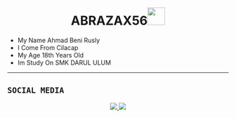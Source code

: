<h1 align="center">ABRAZAX56<img src="https://user-images.githubusercontent.com/1303154/88677602-1635ba80-d120-11ea-84d8-d263ba5fc3c0.gif" width="40px" alt=""><br></h1>
<p align="center">
</p>

<p align="center">

-  My Name Ahmad Beni Rusly
-  I Come From Cilacap
-  My Age 18th Years Old
-  Im Study On SMK DARUL ULUM
</p>

------

## ```SOCIAL MEDIA```
<p align="center">
<a href="https://www.instagram.com/kesialan_kemiskinan78"><img src="https://img.shields.io/badge/Instagram-E4405F?style=for-the-badge&logo=instagram&logoColor=black"/> 
<a href="https://wa.me/6288216018165"><img src="https://img.shields.io/badge/WhatsApp-25D366?style=for-the-badge&logo=whatsapp&logoColor=black" /></a>
</p>
